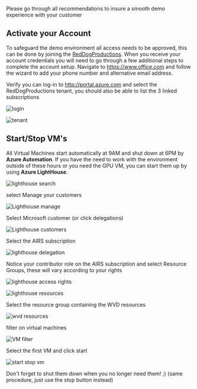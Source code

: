 Please go through all recommendations to insure a smooth demo experience with your customer

## Activate your Account

To safeguard the demo environment all access needs to be approved, this can be done by joining the [RedDogProductions](https://teams.microsoft.com/l/team/19%3a6904744e8f2943ca9d221d5988d42734%40thread.tacv2/conversations?groupId=f6174a3a-7450-417c-87a9-77c85d11aa06&tenantId=72f988bf-86f1-41af-91ab-2d7cd011db47).
When you receive your account credentials you will need to go through a few additional steps to complete the account setup.
Navigate to https://www.office.com and follow the wizard to add your phone number and alternative email address.

Verify you can log-in to http://portal.azure.com and select the RedDogProductions tenant, you should also be able to list the 3 linked subscriptions

![login](https://chlams.blob.core.windows.net/public/reddogproductions/pics/intro/azure%20account.png)

![tenant](https://chlams.blob.core.windows.net/public/reddogproductions/pics/intro/azure%20directory.png)



## Start/Stop VM's

All Virtual Machines start automatically at 9AM and shut down at 6PM by **Azure Automation**. If you have the need to work with the environment outside of these hours or you need the GPU VM, you can start them up by using **Azure LightHouse**.

![lighthouse search](https://chlams.blob.core.windows.net/public/reddogproductions/pics/intro/lighthousesearch.png)

select Manage your customers

![Lighthouse manage](https://chlams.blob.core.windows.net/public/reddogproductions/pics/intro/lighthousemanage.png)

Select Microsoft customer (or click delegations)

![Lighthouse customers](https://chlams.blob.core.windows.net/public/reddogproductions/pics/intro/lighthousecustomers.png)

Select the AIRS subscription

![lighthouse delegation](https://chlams.blob.core.windows.net/public/reddogproductions/pics/intro/Lighthousedelegation.png)

Notice your contributor role on the AIRS subscription and select Resource Groups, these will vary according to your rights

![lighthouse access rights](https://chlams.blob.core.windows.net/public/reddogproductions/pics/intro/lighouseaccess.png)

![lighthouse resources](https://chlams.blob.core.windows.net/public/reddogproductions/pics/intro/lighthouseresources.png)



Select the resource group containing the WVD resources

![wvd resources](https://chlams.blob.core.windows.net/public/reddogproductions/pics/intro/lighthousewvdvms.png)

filter on virtual machines

![VM filter](https://chlams.blob.core.windows.net/public/reddogproductions/pics/intro/lighthousevmfilter.png)

Select the first VM and click start

![start stop vm](https://chlams.blob.core.windows.net/public/reddogproductions/pics/intro/lighthousestartstopvm.png)



Don't forget to shut them down when you no longer need them! ;) (same procedure, just use the stop button instead)
